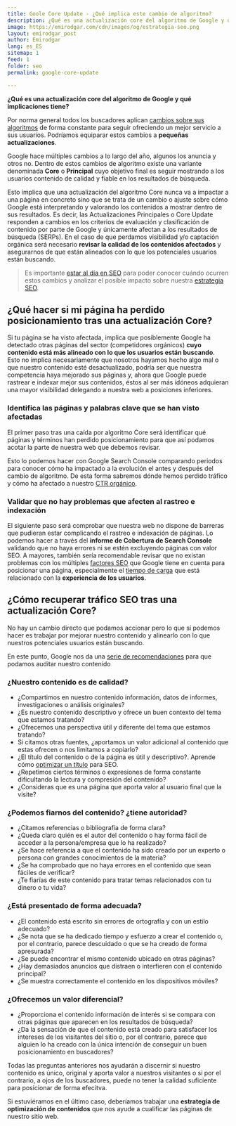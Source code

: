 ```yaml
---
title: Goole Core Update - ¿Qué implica este cambio de algoritmo?
description: ¿Qué es una actualización core del algoritmo de Google y qué implicaciones tiene?
image: https://emirodgar.com/cdn/images/og/estrategia-seo.png
layout: emirodgar_post
author: Emirodgar
lang: es_ES
sitemap: 1
feed: 1
folder: seo
permalink: google-core-update

--- 
```


**¿Qué es una actualización core del algoritmo de Google y qué implicaciones tiene?**

Por norma general todos los buscadores aplican [cambios sobre sus algoritmos](https://emirodgar.com/cambio-algoritmo-google) de forma constante para seguir ofreciendo un mejor servicio a sus usuarios. Podríamos equiparar estos cambios a **pequeñas actualizaciones**.

Google hace múltiples cambios a lo largo del año, algunos los anuncia y otros no. Dentro de estos cambios de algoritmo existe una variante denominada **Core** o **Principal** cuyo objetivo final es seguir mostrando a los usuarios contenido de calidad y fiable en los resultados de búsqueda.

Esto implica que una actualización del algoritmo Core nunca va a impactar a una página en concreto sino que se trata de un cambio o ajuste sobre cómo Google está interpretando y valorando los contenidos a mostrar dentro de sus resultados. Es decir, las Actualizaciones Principales o Core Update responden a cambios en los criterios de evaluación y clasificación de contenido por parte de Google y únicamente afectan a los resultados de búsqueda (SERPs). En el caso de que perdamos visibilidad y/o captación orgánica será necesario **revisar la calidad de los contenidos afectados** y asegurarnos de que están alineados con lo que los potenciales usuarios están buscando.

> Es importante [estar al día en SEO](https://emirodgar.com/como-estar-al-dia-en-seo) para poder conocer cuándo ocurren estos cambios y analizar el posible impacto sobre nuestra [estrategia SEO](https://emirodgar.com/estrategia-seo).

## ¿Qué hacer si mi página ha perdido posicionamiento tras una actualización Core? 

Si tu página se ha visto afectada, implica que posiblemente Google ha detectado otras páginas del sector (competidores orgánicos) **cuyo contenido está más alineado con lo que los usuarios están buscando**. Esto no implica necesariamente que nosotros hayamos hecho algo mal o que nuestro contenido esté desactualizado, podría ser que nuestra competencia haya mejorado sus páginas y, ahora que Google puede rastrear e indexar mejor sus contenidos, éstos al ser más idóneos adquieran una mayor visibilidad delegando a nuestra web a posiciones inferiores.

### Identifica las páginas y palabras clave que se han visto afectadas

El primer paso tras una caída por algoritmo Core será identificar qué páginas y términos han perdido posicionamiento para que así podamos acotar la parte de nuestra web que debemos revisar.

Esto lo podemos hacer con Google Search Console comparando periodos para conocer cómo ha impactado a la evolución el antes y después del cambio de algoritmo.  De esta forma sabremos dónde hemos perdido tráfico y cómo ha afectado a nuestro [CTR orgánico](https://emirodgar.com/ctr-resultados-google). 

### Validar que no hay problemas que afecten al rastreo e indexación

El siguiente paso será comprobar que nuestra web no dispone de barreras que pudieran estar complicando el rastreo e indexación de páginas. Lo podemos hacer a través del **informe de Cobertura de Search Console** validando que no haya errores ni se estén excluyendo páginas con valor SEO. A mayores, también sería recomendable revisar que no existan problemas con los múltiples [factores SEO](https://emirodgar.com/factores-seo) que Google tiene en cuenta para posicionar una página, especialmente el [tiempo de carga](https://emirodgar.com/mejorar-tiempo-carga-web) que está relacionado con la **experiencia de los usuarios**.

## ¿Cómo recuperar tráfico SEO tras una actualización Core?

No hay un cambio directo que podamos accionar pero lo que sí podemos hacer es trabajar por mejorar nuestro contenido y alinearlo con lo que nuestros potenciales usuarios están buscando.

En este punto, Google nos da una [serie de recomendaciones](https://developers.google.com/search/blog/2019/08/core-updates) para que podamos auditar nuestro contenido

### ¿Nuestro contenido es de calidad?

-   ¿Compartimos en nuestro contenido información, datos de informes, investigaciones o análisis originales?
-   ¿Es nuestro contenido descriptivo y ofrece un buen contexto del tema que estamos tratando?
-   ¿Ofrecemos una perspectiva útil y diferente del tema que estamos tratando?
-   Si citamos otras fuentes, ¿aportamos un valor adicional al contenido que estas ofrecen o nos limitamos a copiarlo?
-   ¿El título del contenido o de la página es útil y descriptivo?. Aprende cómo [optimizar un título](https://emirodgar.com/titulos-descripciones-seo) para SEO.
-   ¿Repetimos ciertos términos o expresiones de forma constante dificultando la lectura y compresión del contenido?
-   ¿Consideras que es una página que aporta valor al usuario final que la visite?

### ¿Podemos fiarnos del contenido? ¿tiene autoridad?

-  ¿Citamos referencias o bibliografía de forma clara?
-  ¿Queda claro quién es el autor del contenido o hay forma fácil de acceder a la persona/empresa que lo ha realizado?
-  ¿Se hace referencia a que el contenido ha sido creado por un experto o persona con grandes conocimientos de la materia?
-   ¿Se ha comprobado que no haya errores en el contenido que sean fáciles de verificar?
-   ¿Te fiarías de este contenido para tratar temas relacionados con tu dinero o tu vida?

### ¿Está presentado de forma adecuada?

-   ¿El contenido está escrito sin errores de ortografía y con un estilo adecuado?
-   ¿Se nota que se ha dedicado tiempo y esfuerzo a crear el contenido o, por el contrario, parece descuidado o que se ha creado de forma apresurada?
-  ¿Se puede encontrar el mismo contenido ubicado en otras páginas?
-   ¿Hay demasiados anuncios que distraen o interfieren con el contenido principal?
-   ¿Se muestra correctamente el contenido en los dispositivos móviles?

### ¿Ofrecemos un valor diferencial?

-   ¿Proporciona el contenido información de interés si se compara con otras páginas que aparecen en los resultados de búsqueda?
-   ¿Da la sensación de que el contenido está creado para satisfacer los intereses de los visitantes del sitio o, por el contrario, parece que alguien lo ha creado con la única intención de conseguir un buen posicionamiento en buscadores?


Todas las preguntas anteriores nos ayudarán a discernir si nuestro contenido es único, original y aporta valor a nuestros visitantes o si por el contrario, a ojos de los buscadores, puede no tener la calidad suficiente para posicionar de forma efecitva.

Si estuviéramos en el último caso, deberíamos trabajar una **estrategia de optimización de contenidos** que nos ayude a cualificar las páginas de nuestro sitio web.
<!--stackedit_data:
eyJoaXN0b3J5IjpbMjEzOTI2MzM4MywtMzkwMDI5MDA2LDE4NT
Q2NjAwODAsLTEzNzM0NjQ4NDgsLTEyOTY0NzYwNjUsLTE1OTQ0
NDI1ODcsMTYwMDQ2ODc5MSwtMTUxMjM4Nzc0MSwtNTA2NzkwNz
k1LDM2NTE5NTkwNSwyMDc4NTc1NjQ2LDc0NDg5ODM4MV19
-->